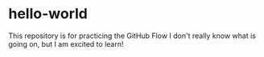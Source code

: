 # hello-world
This repository is for practicing the GitHub Flow
I don't really know what is going on, but I am excited to learn!
